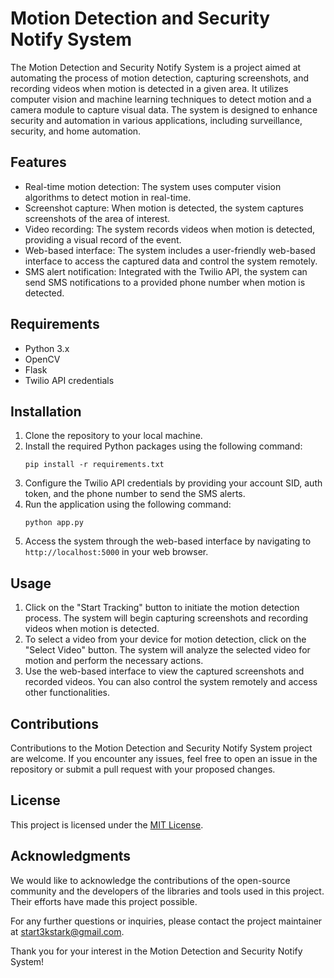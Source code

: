 # Motion Detection and Security Notify System

The Motion Detection and Security Notify System is a project aimed at automating the process of motion detection, capturing screenshots, and recording videos when motion is detected in a given area. It utilizes computer vision and machine learning techniques to detect motion and a camera module to capture visual data. The system is designed to enhance security and automation in various applications, including surveillance, security, and home automation.

## Features

- Real-time motion detection: The system uses computer vision algorithms to detect motion in real-time.
- Screenshot capture: When motion is detected, the system captures screenshots of the area of interest.
- Video recording: The system records videos when motion is detected, providing a visual record of the event.
- Web-based interface: The system includes a user-friendly web-based interface to access the captured data and control the system remotely.
- SMS alert notification: Integrated with the Twilio API, the system can send SMS notifications to a provided phone number when motion is detected.

## Requirements

- Python 3.x
- OpenCV
- Flask
- Twilio API credentials

## Installation

1. Clone the repository to your local machine.
2. Install the required Python packages using the following command:
   ```
   pip install -r requirements.txt
   ```
3. Configure the Twilio API credentials by providing your account SID, auth token, and the phone number to send the SMS alerts.
4. Run the application using the following command:
   ```
   python app.py
   ```
5. Access the system through the web-based interface by navigating to `http://localhost:5000` in your web browser.

## Usage

1. Click on the "Start Tracking" button to initiate the motion detection process. The system will begin capturing screenshots and recording videos when motion is detected.
2. To select a video from your device for motion detection, click on the "Select Video" button. The system will analyze the selected video for motion and perform the necessary actions.
3. Use the web-based interface to view the captured screenshots and recorded videos. You can also control the system remotely and access other functionalities.

## Contributions

Contributions to the Motion Detection and Security Notify System project are welcome. If you encounter any issues, feel free to open an issue in the repository or submit a pull request with your proposed changes.

## License

This project is licensed under the [MIT License](LICENSE).

## Acknowledgments

We would like to acknowledge the contributions of the open-source community and the developers of the libraries and tools used in this project. Their efforts have made this project possible.

For any further questions or inquiries, please contact the project maintainer at start3kstark@gmail.com.

Thank you for your interest in the Motion Detection and Security Notify System!

